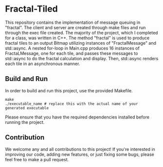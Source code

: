# Fractal-Tiled
This repository contains the implementation of message queuing in "fractal". The client and server are created through make files and run through the exec file created. The majority of the project, which I completed for a class, was written in C++. The method "fractal" is used to produce fractal tiles to an output Bitmap utilizing instances of "FractalMessage" and std::async. A nested for-loop in Main.cpp produces 16 instances of FractaLMessage, one for each tile, and passes these messages to std::async to do the fractal calculation and display. Then, std::async renders each tile in an asynchronous manner.

## Build and Run
In order to build and run this project, use the provided Makefile.
```
make
./executable_name # replace this with the actual name of your generated executable
```

Please ensure that you have the required dependencies installed before running the project.

## Contribution
We welcome any and all contributions to this project! If you're interested in improving our code, adding new features, or just fixing some bugs, please feel free to make a pull request.
